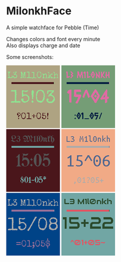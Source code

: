 # MilonkhFace
A simple watchface for Pebble (Time)

Changes colors and font every minute<br>
Also displays charge and date

Some screenshots:

![](screenshots/1.png?raw=true)
![](screenshots/2.png?raw=true)<br>
![](screenshots/3.png?raw=true)
![](screenshots/4.png?raw=true)<br>
![](screenshots/5.png?raw=true)
![](screenshots/6.png?raw=true)